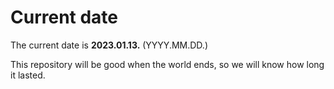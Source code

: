 # Current date

The current date is **2023.01.13.** (YYYY.MM.DD.)

This repository will be good when the world ends, so we will know how long it lasted.